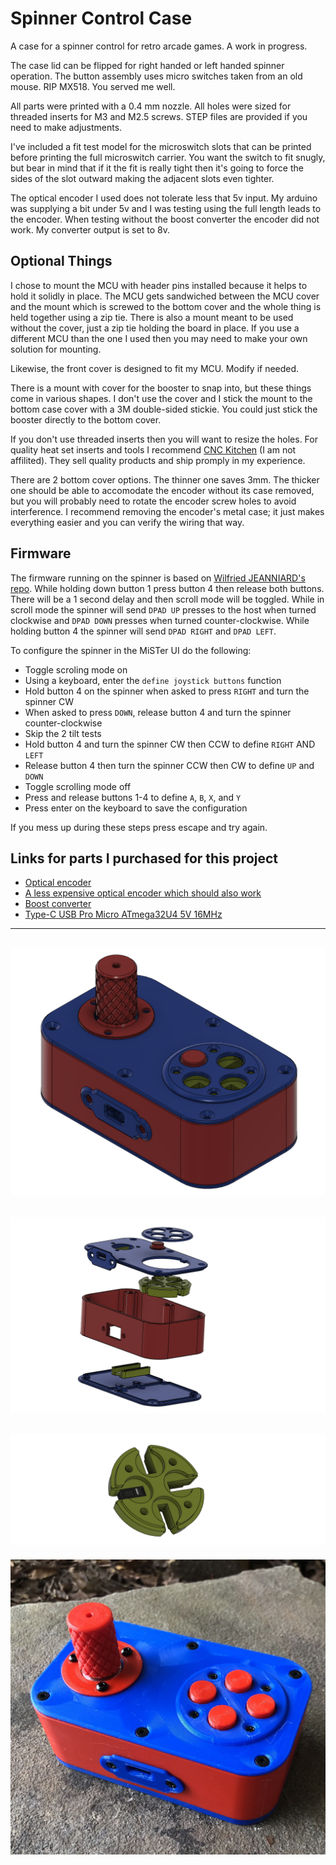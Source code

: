 # Spinner Control Case

A case for a spinner control for retro arcade games. A work in progress.

The case lid can be flipped for right handed or left handed spinner operation. The button assembly uses micro switches taken from an old mouse. RIP MX518. You served me well.

All parts were printed with a 0.4 mm nozzle. All holes were sized for threaded inserts for M3 and M2.5 screws. STEP files are provided if you need to make adjustments.

I've included a fit test model for the microswitch slots that can be printed before printing the full microswitch carrier. You want the switch to fit snugly, but bear in mind that if it the fit is really tight then it's going to force the sides of the slot outward making the adjacent slots even tighter.

The optical encoder I used does not tolerate less that 5v input. My arduino was supplying a bit under 5v and I was testing using the full length leads to the encoder. When testing without the boost converter the encoder did not work. My converter output is set to 8v.

## Optional Things

I chose to mount the MCU with header pins installed because it helps to hold it solidly in place. The MCU gets sandwiched between the MCU cover and the mount which is screwed to the bottom cover and the whole thing is held together using a zip tie. There is also a mount meant to be used without the cover, just a zip tie holding the board in place. If you use a different MCU than the one I used then you may need to make your own solution for mounting.

Likewise, the front cover is designed to fit my MCU. Modify if needed.

There is a mount with cover for the booster to snap into, but these things come in various shapes. I don't use the cover and I stick the mount to the bottom case cover with a 3M double-sided stickie. You could just stick the booster directly to the bottom cover.

If you don't use threaded inserts then you will want to resize the holes. For quality heat set inserts and tools I recommend [CNC Kitchen](https://www.cnckitchen.com/) (I am not affilited). They sell quality products and ship promply in my experience.

There are 2 bottom cover options. The thinner one saves 3mm. The thicker one should be able to accomodate the encoder without its case removed, but you will probably need to rotate the encoder screw holes to avoid interference. I recommend removing the encoder's metal case; it just makes everything easier and you can verify the wiring that way.

## Firmware

The firmware running on the spinner is based on [Wilfried JEANNIARD's repo](https://github.com/willoucom/Arduino_ArcadeSpinner). While holding down button 1 press button 4 then release both buttons. There will be a 1 second delay and then scroll mode will be toggled. While in scroll mode the spinner will send `DPAD UP` presses to the host when turned clockwise and `DPAD DOWN` presses when turned counter-clockwise. While holding button 4 the spinner will send `DPAD RIGHT` and `DPAD LEFT`.

To configure the spinner in the MiSTer UI do the following:

* Toggle scroling mode on
* Using a keyboard, enter the `define joystick buttons` function
* Hold button 4 on the spinner when asked to press `RIGHT` and turn the spinner CW
* When asked to press `DOWN`, release button 4 and turn the spinner counter-clockwise
* Skip the 2 tilt tests
* Hold button 4 and turn the spinner CW then CCW to define `RIGHT` AND `LEFT`
* Release button 4 then turn the spinner CCW then CW to define `UP` and `DOWN`
* Toggle scrolling mode off
* Press and release buttons 1-4 to define `A`, `B`, `X`, and `Y`
* Press enter on the keyboard to save the configuration

If you mess up during these steps press escape and try again.

## Links for parts I purchased for this project

* [Optical encoder](https://www.amazon.com/dp/B07MX1SYXB?ref=ppx_yo2ov_dt_b_product_details&th=1)
* [A less expensive optical encoder which should also work](https://www.amazon.com/dp/B00UTIFCVA/?coliid=I373P7F62KK8D2&colid=1G7PXZNDFR96N&psc=1&ref_=list_c_wl_lv_ov_lig_dp_it)
* [Boost converter](https://www.amazon.com/dp/B0C858YYQ1?ref=ppx_yo2ov_dt_b_product_details&th=1)
* [Type-C USB Pro Micro ATmega32U4 5V 16MHz](https://www.amazon.com/dp/B0BCW67NJP?psc=1&ref=ppx_yo2ov_dt_b_product_details)

---
![case image](images/case.png)
---
![exploded view](images/case-exploded.png)
---
![switch carrier](images/switch-carrier.png)
---
![prototype](images/proto.jpg)